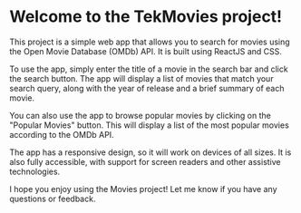 # Welcome to the TekMovies project!

This project is a simple web app that allows you to search for movies using the Open Movie Database (OMDb) API. It is built using ReactJS and CSS.

To use the app, simply enter the title of a movie in the search bar and click the search button. The app will display a list of movies that match your search query, along with the year of release and a brief summary of each movie.

You can also use the app to browse popular movies by clicking on the "Popular Movies" button. This will display a list of the most popular movies according to the OMDb API.

The app has a responsive design, so it will work on devices of all sizes. It is also fully accessible, with support for screen readers and other assistive technologies.

I hope you enjoy using the Movies project! Let me know if you have any questions or feedback.
